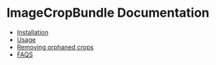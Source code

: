 ImageCropBundle Documentation
=============================

  * [Installation](installation.md)
  * [Usage](usage.md)
  * [Removing orphaned crops](orphans.md)
  * [FAQS](faqs.md)
